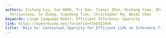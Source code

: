 ```yaml
---
authors: Zichang Liu, Jue WANG, Tri Dao, Tianyi Zhou, Binhang Yuan, Zhao Song, Anshumali
  Shrivastava, Ce Zhang, Yuandong Tian, Christopher Re, Beidi Chen
keywords: Large language Model; Efficient Inference; Sparsity
link: https://openreview.net/forum?id=YJnE4IJ6nK
title: 'Deja Vu: Contextual Sparsity for Efficient LLMs at Inference Time'
---
```


